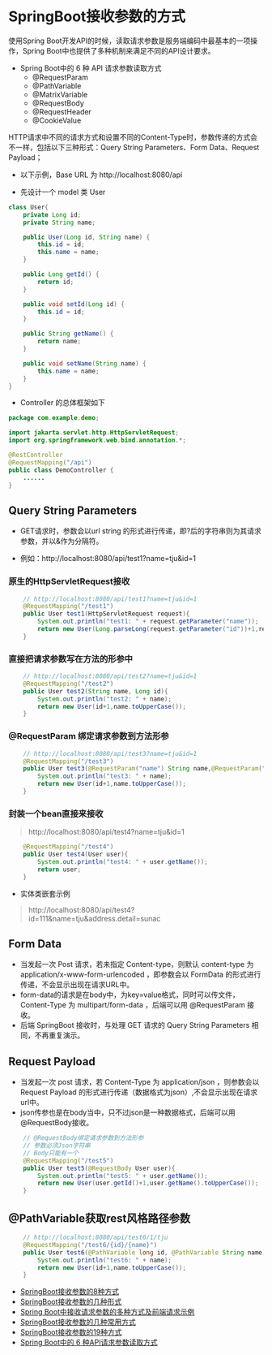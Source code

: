 # SpringBoot接收参数的方式


使用Spring Boot开发API的时候，读取请求参数是服务端编码中最基本的一项操作，Spring Boot中也提供了多种机制来满足不同的API设计要求。

- Spring Boot中的 6 种 API 请求参数读取方式
    - @RequestParam
    - @PathVariable
    - @MatrixVariable
    - @RequestBody
    - @RequestHeader
    - @CookieValue

HTTP请求中不同的请求方式和设置不同的Content-Type时，参数传递的方式会不一样，包括以下三种形式：Query String Parameters、Form Data、Request Payload；

- 以下示例，Base URL 为 http://localhost:8080/api 

- 先设计一个 model 类 User

```java
class User{
    private Long id;
    private String name;

    public User(Long id, String name) {
        this.id = id;
        this.name = name;
    }

    public Long getId() {
        return id;
    }

    public void setId(Long id) {
        this.id = id;
    }

    public String getName() {
        return name;
    }

    public void setName(String name) {
        this.name = name;
    }
}
```

- Controller 的总体框架如下

```java
package com.example.demo;

import jakarta.servlet.http.HttpServletRequest;
import org.springframework.web.bind.annotation.*;

@RestController
@RequestMapping("/api")
public class DemoController {
    ......
}
```

## Query String Parameters

- GET请求时，参数会以url string 的形式进行传递，即?后的字符串则为其请求参数，并以&作为分隔符。

- 例如：http://localhost:8080/api/test1?name=tju&id=1

### 原生的HttpServletRequest接收

```java
    // http://localhost:8080/api/test1?name=tju&id=1
    @RequestMapping("/test1")
    public User test1(HttpServletRequest request){
        System.out.println("test1: " + request.getParameter("name"));
        return new User(Long.parseLong(request.getParameter("id"))+1,request.getParameter("name").toUpperCase());
    }

```

###  直接把请求参数写在方法的形参中

```java
    // http://localhost:8080/api/test2?name=tju&id=1
    @RequestMapping("/test2")
    public User test2(String name, Long id){
        System.out.println("test2: " + name);
        return new User(id+1,name.toUpperCase());
    }
```

### @RequestParam 绑定请求参数到方法形参

```java
    // http://localhost:8080/api/test3?name=tju&id=1
    @RequestMapping("/test3")
    public User test3(@RequestParam("name") String name,@RequestParam("id") Long id){
        System.out.println("test3: " + name);
        return new User(id+1,name.toUpperCase());
    }
```

### 封装一个bean直接来接收
> http://localhost:8080/api/test4?name=tju&id=1

```java    
    @RequestMapping("/test4")
    public User test4(User user){
        System.out.println("test4: " + user.getName());
        return user;
    }
```

-  实体类嵌套示例
> http://localhost:8080/api/test4?id=111&name=tju&address.detail=sunac

## Form Data

- 当发起一次 Post 请求，若未指定 Content-type，则默认 content-type 为 application/x-www-form-urlencoded ，即参数会以 FormData 的形式进行传递，不会显示出现在请求URL中。
- form-data的请求是在body中，为key=value格式，同时可以传文件，Content-Type 为 multipart/form-data ，后端可以用 @RequestParam 接收。
- 后端 SpringBoot 接收时，与处理 GET 请求的 Query String Parameters 相同，不再重复演示。


## Request Payload

- 当发起一次 post 请求，若 Content-Type 为 application/json ，则参数会以 Request Payload 的形式进行传递（数据格式为json）,不会显示出现在请求url中。
- json传参也是在body当中，只不过json是一种数据格式，后端可以用@RequestBody接收。

```java
    // @RequestBody绑定请求参数到方法形参
    // 参数必须Json字符串
    // Body只能有一个
    @RequestMapping("/test5")
    public User test5(@RequestBody User user){
        System.out.println("test5: " + user.getName());
        return new User(user.getId()+1,user.getName().toUpperCase());
    }
```

## @PathVariable获取rest风格路径参数

```java
    // http://localhost:8080/api/test6/1/tju
    @RequestMapping("/test6/{id}/{name}")
    public User test6(@PathVariable long id, @PathVariable String name){
        System.out.println("test6: " + name);
        return new User(id+1,name.toUpperCase());
    }
```

- [SpringBoot接收参数的8种方式](https://blog.csdn.net/qq_44627608/article/details/132425435)
- [SpringBoot接收参数的几种形式](https://blog.csdn.net/long1_1/article/details/136381048)
- [Spring Boot中接收请求参数的多种方式及前端请求示例](https://cloud.tencent.com/developer/article/2453290)
- [SpringBoot接收参数的几种常用方式](https://juejin.cn/post/7280746515517210665)
- [SpringBoot接收参数的19种方式](https://zhuanlan.zhihu.com/p/695869318)
- [Spring Boot中的 6 种API请求参数读取方式](https://zhuanlan.zhihu.com/p/1922054530805243906)
